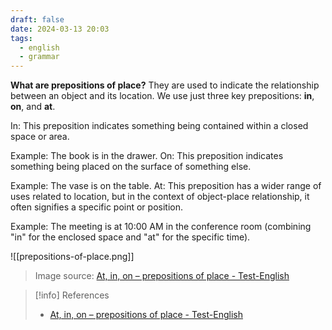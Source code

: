 ```yaml
---
draft: false
date: 2024-03-13 20:03
tags:
  - english
  - grammar
---
```


**What are prepositions of place?** They are used to indicate the relationship between an object and its location. We use just three key prepositions: **in**, **on**, and **at**.

In: This preposition indicates something being contained within a closed space or area.

Example: The book is in the drawer.
On: This preposition indicates something being placed on the surface of something else.

Example: The vase is on the table.
At: This preposition has a wider range of uses related to location, but in the context of object-place relationship, it often signifies a specific point or position.

Example: The meeting is at 10:00 AM in the conference room (combining "in" for the enclosed space and "at" for the specific time).



![[prepositions-of-place.png]]
> Image source: [At, in, on – prepositions of place - Test-English](https://test-english.com/grammar-points/a1/at-in-on-prepositions-of-place/)


> [!info] References
> - [At, in, on – prepositions of place - Test-English](https://test-english.com/grammar-points/a1/at-in-on-prepositions-of-place/)


